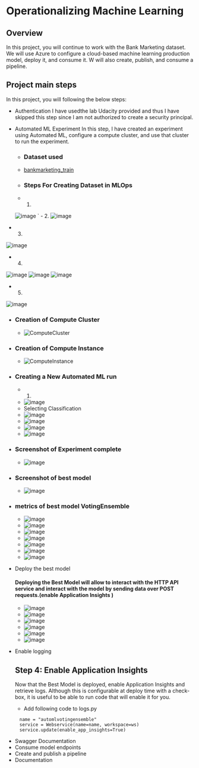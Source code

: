 # Operationalizing Machine Learning
## Overview
In this project, you will continue to work with the Bank Marketing dataset. We will use Azure to configure a cloud-based machine learning production model, deploy it, and consume it. W will also create, publish, and consume a pipeline. 

## Project main steps
In this project, you will following the below steps:

- Authentication
I have usedthe lab Udacity provided and thus I have skipped this step since I am  not authorized to create a security principal. 

- Automated ML Experiment
 In this step, I have created an experiment using Automated ML, configure a compute cluster, and use that cluster to run the experiment.
 
  - ### Dataset used
  - [bankmarketing_train](https://automlsamplenotebookdata.blob.core.windows.net/automl-sample-notebook-data/bankmarketing_train.csv)
  - ### Steps For Creating Dataset in MLOps
  - 1.
  ![image](https://user-images.githubusercontent.com/32674614/156611711-ba85d269-409e-43df-8b26-87ce068de757.png)
` - 2.
 ![image](https://user-images.githubusercontent.com/32674614/156611814-f70a0e94-38a6-4f08-ae57-3ecd96c3dfda.png)
 - 3.
 ![image](https://user-images.githubusercontent.com/32674614/156611944-734510d2-9300-4284-9914-6d9ff3c1883b.png)
 - 4.
 ![image](https://user-images.githubusercontent.com/32674614/156612041-c468f206-e973-4f27-abca-20d8b97e6fd2.png)
 ![image](https://user-images.githubusercontent.com/32674614/156612108-164d9a3a-8234-4f5a-b006-cfedd913cba6.png)
 ![image](https://user-images.githubusercontent.com/32674614/156612162-89f2888b-0433-4718-a195-4addf2b75e0e.png)
 - 5.
 ![image](https://user-images.githubusercontent.com/32674614/156612243-f391ce6d-08af-4f31-9d19-3d147faca0a2.png)

- ### Creation of Compute Cluster
   - ![ComputeCluster](https://user-images.githubusercontent.com/32674614/156613032-8d31be24-feb6-4354-98b3-bcb30471b70d.png)
- ### Creation of Compute Instance
  - ![ComputeInstance](https://user-images.githubusercontent.com/32674614/156613199-b6091322-bac0-4524-b7bf-a038631d3583.png)
- ### Creating a New Automated ML run
  - 1. 
  - ![image](https://user-images.githubusercontent.com/32674614/156613542-76096ec1-d872-45e4-9c12-2ed691d39c60.png)
  - Selecting Classification
  - ![image](https://user-images.githubusercontent.com/32674614/156613617-07729628-c185-41f1-9625-99222e45fd28.png)
  - ![image](https://user-images.githubusercontent.com/32674614/156613667-9fed6a73-dad3-4a55-bb77-cd1131936d00.png)
  - ![image](https://user-images.githubusercontent.com/32674614/156613712-d709b690-06ef-47ce-8aba-be0e993a8ed3.png)
  - ![image](https://user-images.githubusercontent.com/32674614/156613761-8108eec8-cb6d-48dc-90c5-bcdef7f83f0b.png)
- ### Screenshot of Experiment complete
  - ![image](https://user-images.githubusercontent.com/32674614/156613926-af70145d-02ba-4c86-a500-0bc6e5e4a1ed.png)
- ### Screenshot of best model
  - ![image](https://user-images.githubusercontent.com/32674614/156614087-18a06e4c-1d2c-463c-881a-0905ee8f9768.png)
- ### metrics of best model VotingEnsemble
  - ![image](https://user-images.githubusercontent.com/32674614/156614333-31292657-c0b8-421d-bc86-d0deba3cde91.png)
  - ![image](https://user-images.githubusercontent.com/32674614/156614492-f2d89e6d-269c-47b2-bb01-d9cfda0b4948.png)
  - ![image](https://user-images.githubusercontent.com/32674614/156614526-349fde6c-f4d3-4f72-bf18-33f785e72cc1.png)
  - ![image](https://user-images.githubusercontent.com/32674614/156614566-83425c57-dd7b-4968-8850-1c4143263e51.png)
  - ![image](https://user-images.githubusercontent.com/32674614/156614610-7cb1e459-ba22-41df-b230-71a0ccd397cc.png)
  - ![image](https://user-images.githubusercontent.com/32674614/156614654-5944aa8d-bbb9-4688-a890-0cca20e282cb.png)
  - ![image](https://user-images.githubusercontent.com/32674614/156614690-9ba4b6a7-44ad-4ac8-a43b-f7d52cc2a300.png)
- Deploy the best model
   #### Deploying the Best Model will allow to interact with the HTTP API service and interact with the model by sending data over POST requests.(enable Application Insights )
  - ![image](https://user-images.githubusercontent.com/32674614/156615159-8e43c573-ebc3-4198-ba57-71da0ed07e9a.png)
  - ![image](https://user-images.githubusercontent.com/32674614/156615213-4d7e4252-da56-42e5-8d32-4d07f145552e.png)
  - ![image](https://user-images.githubusercontent.com/32674614/156615271-b2a02358-ee8f-4d44-8949-d727e0c2fc35.png)
  - ![image](https://user-images.githubusercontent.com/32674614/156615547-106bbe1a-9dfb-45c1-bc1e-53d3b053ef46.png)
  - ![image](https://user-images.githubusercontent.com/32674614/156615604-7691bd5f-7747-4693-96ab-d6fa7bde0a60.png)
  - ![image](https://user-images.githubusercontent.com/32674614/156615644-0c0a633b-2199-4325-8c73-d99cb92d8473.png)

- Enable logging
  ## Step 4: Enable Application Insights
     Now that the Best Model is deployed, enable Application Insights and retrieve logs. Although this is configurable at deploy time with a check-box, it is useful to be able   to run code that will enable it for you.
     - Add following code to logs.py
```
     name = "automlvotingensemble"
     service = Webservice(name=name, workspace=ws)
     service.update(enable_app_insights=True)
```
     
- Swagger Documentation
- Consume model endpoints
- Create and publish a pipeline
- Documentation
